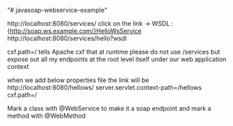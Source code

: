 "# javasoap-webservice-example" 

http://localhost:8080/services/ click on the link -> WSDL : {http://soap.ws.example.com/}HelloWsService http://localhost:8080/services/hello?wsdl

cxf.path=/ tells Apache cxf that at runtime please do not use /services but expose out all my endpoints at the root level itself under our web application context

when we add below properties file the link will be http://localhost:8080/hellows/ server.servlet.context-path=/hellows cxf.path=/

Mark a class with @WebService to make it a soap endpoint and mark a method with @WebMethod
